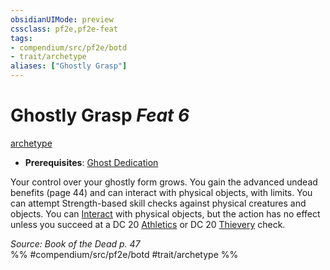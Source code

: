 ```yaml
---
obsidianUIMode: preview
cssclass: pf2e,pf2e-feat
tags:
- compendium/src/pf2e/botd
- trait/archetype
aliases: ["Ghostly Grasp"]
---
```

# Ghostly Grasp  *Feat 6*  
[archetype](../../Rules/traits/archetype.md)  

- **Prerequisites**: [Ghost Dedication](ghost-dedication-botd.md)

Your control over your ghostly form grows. You gain the advanced undead benefits (page 44) and can interact with physical objects, with limits. You can attempt Strength-based skill checks against physical creatures and objects. You can [Interact](../../Rules/actions/interact.md) with physical objects, but the action has no effect unless you succeed at a DC 20 [Athletics](../skills.md#Athletics) or DC 20 [Thievery](../skills.md#Thievery) check.

*Source: Book of the Dead p. 47*  
%% #compendium/src/pf2e/botd #trait/archetype %%